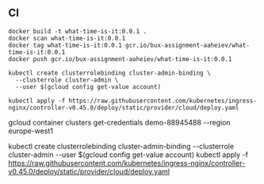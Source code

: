 ## CI
```shell
docker build -t what-time-is-it:0.0.1 .
docker scan what-time-is-it:0.0.1
docker tag what-time-is-it:0.0.1 gcr.io/bux-assignment-aaheiev/what-time-is-it:0.0.1
docker push gcr.io/bux-assignment-aaheiev/what-time-is-it:0.0.1
```

```shell
kubectl create clusterrolebinding cluster-admin-binding \
  --clusterrole cluster-admin \
  --user $(gcloud config get-value account)
```

```shell
kubectl apply -f https://raw.githubusercontent.com/kubernetes/ingress-nginx/controller-v0.45.0/deploy/static/provider/cloud/deploy.yaml
```

gcloud container clusters get-credentials  demo-88945488 --region europe-west1

kubectl create clusterrolebinding cluster-admin-binding --clusterrole cluster-admin --user $(gcloud config get-value account)
kubectl apply -f https://raw.githubusercontent.com/kubernetes/ingress-nginx/controller-v0.45.0/deploy/static/provider/cloud/deploy.yaml
